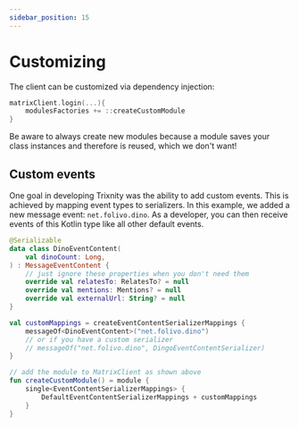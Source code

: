 ```yaml
---
sidebar_position: 15
---
```


# Customizing

The client can be customized via dependency injection:

```kotlin
matrixClient.login(...){
    modulesFactories += ::createCustomModule
}
```

Be aware to always create new modules because a module saves your class instances and therefore is reused, which we
don't want!

## Custom events

One goal in developing Trixnity was the ability to add custom events. This is achieved by mapping event types to serializers. In this example, 
we added a new message event: `net.folivo.dino`. As a developer, you can then receive events of this Kotlin type like all other default events.

```kotlin
@Serializable
data class DinoEventContent(
    val dinoCount: Long,
) : MessageEventContent {
    // just ignore these properties when you don't need them
    override val relatesTo: RelatesTo? = null
    override val mentions: Mentions? = null
    override val externalUrl: String? = null
}

val customMappings = createEventContentSerializerMappings {
    messageOf<DinoEventContent>("net.folivo.dino")
    // or if you have a custom serializer
    // messageOf("net.folivo.dino", DingoEventContentSerializer)
}

// add the module to MatrixClient as shown above
fun createCustomModule() = module {
    single<EventContentSerializerMappings> {
        DefaultEventContentSerializerMappings + customMappings
    }
}
```